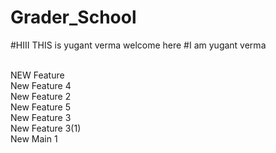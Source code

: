# Grader_School
#HIII THIS is yugant verma welcome here
#I am yugant verma

<br> NEW Feature
<br> New Feature 4
<br> New Feature 2
<br> New Feature 5
<br> New Feature 3
<br> New Feature 3(1)
<br> New Main 1
